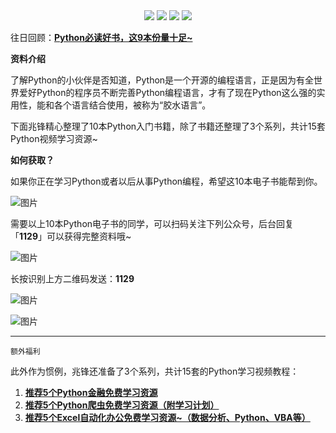 <div align="center">
    <a href="https://github.com/zhaofeng092/python_auto_office"> <img src="https://badgen.net/badge/Github/%E7%A8%8B%E5%BA%8F%E5%91%98?icon=github&color=red"></a>
    <a href="https://mp.weixin.qq.com/s/xkZSp3606rTPN_JbLT3hSQ"> <img src="https://badgen.net/badge/follow/%E5%85%AC%E4%BC%97%E5%8F%B7?icon=rss&color=green"></a>
    <a href="https://space.bilibili.com/259649365"> <img src="https://badgen.net/badge/pick/B%E7%AB%99?icon=dependabot&color=blue"></a>
    <a href="https://mp.weixin.qq.com/s/wx-JkgOUoJhb-7ZESxl93w"> <img src="https://badgen.net/badge/join/%E4%BA%A4%E6%B5%81%E7%BE%A4?icon=atom&color=yellow"></a>
</div>

往日回顾：**[Python必读好书，这9本份量十足~](http://mp.weixin.qq.com/s?__biz=MzI2Nzg5MjgyNg==&mid=2247486593&idx=1&sn=b4d9226cb02272ae014561692ff9fd0b&chksm=eaf6adb4dd8124a2af3525fb73e6dc6f7cc85b9c5bd5efce220c5a8f293d1b88352706828b05&scene=21#wechat_redirect)**



**资料介绍**

了解Python的小伙伴是否知道，Python是一个开源的编程语言，正是因为有全世界爱好Python的程序员不断完善Python编程语言，才有了现在Python这么强的实用性，能和各个语言结合使用，被称为“胶水语言”。

下面兆锋精心整理了10本Python入门书籍，除了书籍还整理了3个系列，共计15套Python视频学习资源~

**如何获取？**



如果你正在学习Python或者以后从事Python编程，希望这10本电子书能帮到你。

![图片](https://mmbiz.qpic.cn/mmbiz_png/SAHDhZ6pPO94ecicUTZAn04GpJe1laWSebgkTQd0sVOOkMWzfuRe0vx8Mnxmy3e09VcPsaDxicgW5Qw6EjnR0JLw/640?wx_fmt=png&tp=webp&wxfrom=5&wx_lazy=1&wx_co=1)

需要以上10本Python电子书的同学，可以扫码关注下列公众号，后台回复「**1129**」可以获得完整资料哦~

![图片](https://mmbiz.qpic.cn/mmbiz_jpg/bA8udtMxZOQpbakIHKiaY0R3YtYTp1xIXqNkUl4FLiatY2oL6QlXN7MgImJia7Gk4ZgnrbKgiabwsQXFAmvOqnNseQ/640?wx_fmt=jpeg&tp=webp&wxfrom=5&wx_lazy=1&wx_co=1)

长按识别上方二维码发送：**1129**

![图片](https://mmbiz.qpic.cn/mmbiz_gif/8iadiaKXL1pr1kKhjnwZoia8iatR1LozWG68Doh4h3v8jhHC4mhBXwicPPQFuickjCXQnR4Uibiam9DdudU6YDKSxg59OA/640?wx_fmt=gif&tp=webp&wxfrom=5&wx_lazy=1)

![图片](https://mmbiz.qpic.cn/mmbiz_jpg/SAHDhZ6pPOibgo7Ze5JAPiaYYmteOo95fwpiacvSnibzVmNVCEN6fbfgaDKGHNlMZ6aFiaGjuCfr4ekng7mlfUaCWyg/640?wx_fmt=jpeg&tp=webp&wxfrom=5&wx_lazy=1&wx_co=1)



------

```
额外福利
```



此外作为惯例，兆锋还准备了3个系列，共计15套的Python学习视频教程：



1. **[推荐5个Python金融免费学习资源](http://mp.weixin.qq.com/s?__biz=MzI2Nzg5MjgyNg==&mid=2247485981&idx=1&sn=c671b456615c7d8b0bb3294d56da028d&chksm=eaf6ab28dd81223ee0b952371b04d5ca0cc301a113e7c52abd289ae77879c0d56ebaeaf2d757&scene=21#wechat_redirect)**
2. **[推荐5个Python爬虫免费学习资源（附学习计划）](http://mp.weixin.qq.com/s?__biz=MzI2Nzg5MjgyNg==&mid=2247485933&idx=1&sn=3b62430606947be379c55325888d56ee&chksm=eaf6a8d8dd8121ce17462eab3a4a436327166c731f99339dee1b157e7e026d8e2a874d08feea&scene=21#wechat_redirect)**
3. **[推荐5个Excel自动化办公免费学习资源~（数据分析、Python、VBA等）](http://mp.weixin.qq.com/s?__biz=MzI2Nzg5MjgyNg==&mid=2247486060&idx=1&sn=d659e07f6f720130e5e58ba43be4cb4d&chksm=eaf6ab59dd81224f148f798639c5995a8ab24620a00869231598ee31249e7f827d3b1055f5e3&scene=21#wechat_redirect)**